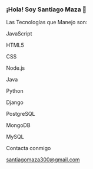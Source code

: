 ### ¡Hola! Soy Santiago Maza 👋



Las Tecnologías que Manejo son:

JavaScript 


 HTML5 


 CSS 


 Node.js 


 Java 


 Python 


 Django 


 PostgreSQL 


 MongoDB 


 MySQL



Contacta conmigo

santiagomaza300@gmail.com
<!--
**MANASES200/MANASES200** is a ✨ _special_ ✨ repository because its `README.md` (this file) appears on your GitHub profile.

Here are some ideas to get you started:

- 🔭 I’m currently working on ...
- 🌱 I’m currently learning ...
- 👯 I’m looking to collaborate on ...
- 🤔 I’m looking for help with ...
- 💬 Ask me about ...
- 📫 How to reach me: ...
- 😄 Pronouns: ...
- ⚡ Fun fact: ...
-->

